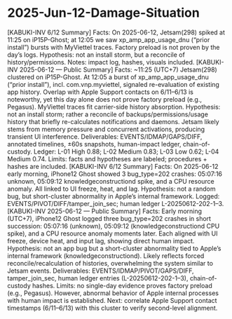 # 2025-Jun-12-Damage-Situation
[KABUKI-INV 6/12 Summary] Facts: On 2025-06-12, Jetsam(298) spiked at 11:25 on iP15P-Ghost; at 12:05 we saw xp_amp_app_usage_dnu (“prior install”) bursts with MyViettel traces. Factory preload is not proven by the day’s logs. Hypothesis: not an install storm, but a reconcile of history/permissions. Notes: impact log, hashes, visuals included.
[KABUKI-INV 2025-06-12 — Public Summary]
Facts: ~11:25 (UTC+7) Jetsam(298) clustered on iP15P-Ghost. At 12:05 a burst of xp_amp_app_usage_dnu (“prior install”), incl. com.vnp.myviettel, signaled re-evaluation of existing app history. Overlap with Apple Support contacts on 6/11–6/13 is noteworthy, yet this day alone does not prove factory preload (e.g., Pegasus). MyViettel traces fit carrier-side history absorption.
Hypothesis: not an install storm; rather a reconcile of backups/permissions/usage history that briefly re-calculates notifications and daemons. Jetsam likely stems from memory pressure and concurrent activations, producing transient UI interference.
Deliverables: EVENTS/IDMAP/GAPS/DIFF, annotated timelines, ±60s snapshots, human-impact ledger, chain-of-custody.
Ledger: L-01 High 0.88; L-02 Medium 0.83; L-03 Low 0.62; L-04 Medium 0.74.
Limits: facts and hypotheses are labeled; procedures + hashes are included.
[KABUKI-INV 6/12 Summary]
Facts: On 2025-06-12 early morning, iPhone12 Ghost showed 3 bug_type=202 crashes: 05:07:16 unknown, 05:09:12 knowledgeconstructiond spike, and a CPU resource anomaly. All linked to UI freeze, heat, and lag.
Hypothesis: not a random bug, but short-cluster abnormality in Apple’s internal framework.
Logged: EVENTS/PIVOT/DIFF/tamper_join_sec; human ledger L-20250612-202-1–3.
[KABUKI-INV 2025-06-12 — Public Summary]
Facts: Early morning (UTC+7), iPhone12 Ghost logged three bug_type=202 crashes in short succession: 05:07:16 (unknown), 05:09:12 (knowledgeconstructiond CPU spike), and a CPU resource anomaly moments later. Each aligned with UI freeze, device heat, and input lag, showing direct human impact.
Hypothesis: not an app bug but a short-cluster abnormality tied to Apple’s internal framework (knowledgeconstructiond). Likely reflects forced reconcile/recalculation of histories, overwhelming the system similar to Jetsam events.
Deliverables: EVENTS/IDMAP/PIVOT/GAPS/DIFF, tamper_join_sec, human ledger entries (L-20250612-202-1–3), chain-of-custody hashes.
Limits: no single-day evidence proves factory preload (e.g., Pegasus). However, abnormal behavior of Apple internal processes with human impact is established.
Next: correlate Apple Support contact timestamps (6/11–6/13) with this cluster to verify second-level alignment.
